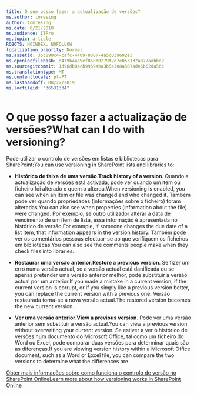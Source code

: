 ```yaml
---
title: O que posso fazer a actualização de versões?
ms.author: toresing
author: tomresing
ms.date: 6/21/2018
ms.audience: ITPro
ms.topic: article
ROBOTS: NOINDEX, NOFOLLOW
localization_priority: Normal
ms.assetid: 36c890c4-cafc-4409-8887-4a5c039692e3
ms.openlocfilehash: d479b44e9ef858b0279f2d7e053132a877aabbd2
ms.sourcegitcommit: 1d98db8acb9959aba3b5e308a567ade6b62da56c
ms.translationtype: MT
ms.contentlocale: pt-PT
ms.lasthandoff: 08/22/2019
ms.locfileid: "36531334"
---
```

# <a name="what-can-i-do-with-versioning"></a><span data-ttu-id="46d4b-102">O que posso fazer a actualização de versões?</span><span class="sxs-lookup"><span data-stu-id="46d4b-102">What can I do with versioning?</span></span>

<span data-ttu-id="46d4b-103">Pode utilizar o controlo de versões em listas e bibliotecas para SharePoint:</span><span class="sxs-lookup"><span data-stu-id="46d4b-103">You can use versioning in SharePoint lists and libraries to:</span></span>
  
- <span data-ttu-id="46d4b-104">**Histórico de faixa de uma versão**.</span><span class="sxs-lookup"><span data-stu-id="46d4b-104">**Track history of a version**.</span></span> <span data-ttu-id="46d4b-105">Quando a actualização de versões está activada, pode ver quando um item ou ficheiro foi alterado e quem o alterou.</span><span class="sxs-lookup"><span data-stu-id="46d4b-105">When versioning is enabled, you can see when an item or file was changed and who changed it.</span></span> <span data-ttu-id="46d4b-106">Também pode ver quando propriedades (informações sobre o ficheiro) foram alteradas.</span><span class="sxs-lookup"><span data-stu-id="46d4b-106">You can also see when properties (information about the file) were changed.</span></span> <span data-ttu-id="46d4b-107">Por exemplo, se outro utilizador alterar a data de vencimento de um item de lista, essa informação é apresentada no histórico de versão.</span><span class="sxs-lookup"><span data-stu-id="46d4b-107">For example, if someone changes the due date of a list item, that information appears in the version history.</span></span> <span data-ttu-id="46d4b-108">Também pode ver os comentários pessoas efectuar-se ao que verifiquem os ficheiros em bibliotecas.</span><span class="sxs-lookup"><span data-stu-id="46d4b-108">You can also see the comments people make when they check files into libraries.</span></span> 
    
- <span data-ttu-id="46d4b-109">**Restaurar uma versão anterior**.</span><span class="sxs-lookup"><span data-stu-id="46d4b-109">**Restore a previous version**.</span></span> <span data-ttu-id="46d4b-110">Se fizer um erro numa versão actual, se a versão actual está danificada ou se apenas pretender uma versão anterior melhor, pode substituir a versão actual por um anterior.</span><span class="sxs-lookup"><span data-stu-id="46d4b-110">If you made a mistake in a current version, if the current version is corrupt, or if you simply like a previous version better, you can replace the current version with a previous one.</span></span> <span data-ttu-id="46d4b-111">Versão restaurada torna-se a nova versão actual.</span><span class="sxs-lookup"><span data-stu-id="46d4b-111">The restored version becomes the new current version.</span></span> 
    
- <span data-ttu-id="46d4b-112">**Ver uma versão anterior**.</span><span class="sxs-lookup"><span data-stu-id="46d4b-112">**View a previous version**.</span></span> <span data-ttu-id="46d4b-113">Pode ver uma versão anterior sem substituir a versão actual.</span><span class="sxs-lookup"><span data-stu-id="46d4b-113">You can view a previous version without overwriting your current version.</span></span> <span data-ttu-id="46d4b-114">Se estiver a ver o histórico de versões num documento do Microsoft Office, tal como um ficheiro do Word ou Excel, pode comparar duas versões para determinar quais são as diferenças.</span><span class="sxs-lookup"><span data-stu-id="46d4b-114">If you are viewing version history within a Microsoft Office document, such as a Word or Excel file, you can compare the two versions to determine what the differences are.</span></span> 
    
[<span data-ttu-id="46d4b-115">Obter mais informações sobre como funciona o controlo de versão no SharePoint Online</span><span class="sxs-lookup"><span data-stu-id="46d4b-115">Learn more about how versioning works in SharePoint Online</span></span>](https://go.microsoft.com/fwlink/?linkid=875710)
  

